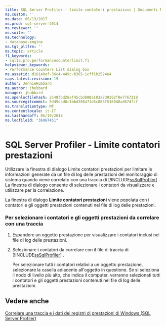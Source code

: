 ```yaml
---
title: SQL Server Profiler - limite contatori prestazioni | Documenti Microsoft
ms.custom: ''
ms.date: 06/13/2017
ms.prod: sql-server-2014
ms.reviewer: ''
ms.suite: ''
ms.technology:
- database-engine
ms.tgt_pltfrm: ''
ms.topic: article
f1_keywords:
- sql12.pro.performancecounterlimit.f1
helpviewer_keywords:
- Performance Counters List dialog box
ms.assetid: d10140ef-36c4-449c-b365-1cff1b2524e4
caps.latest.revision: 19
author: JennieHubbard
ms.author: jhubbard
manager: jhubbard
ms.openlocfilehash: 2548fbd28af45cbd888a183a739362f0e7767218
ms.sourcegitcommit: 5dd5cad0c1bbd308471d6c885f516948ad67dfcf
ms.translationtype: MT
ms.contentlocale: it-IT
ms.lasthandoff: 06/19/2018
ms.locfileid: "36067451"
---
```

# <a name="sql-server-profiler---performance-counters-limit"></a>SQL Server Profiler - Limite contatori prestazioni
  Utilizzare la finestra di dialogo Limite contatori prestazioni per limitare le informazioni generate da un file di log delle prestazioni del monitoraggio di sistema quando viene correlato con una traccia di [!INCLUDE[ssSqlProfiler](../includes/sssqlprofiler-md.md)] . La finestra di dialogo consente di selezionare i contatori da visualizzare e utilizzare per la correlazione.  
  
 La finestra di dialogo **Limite contatori prestazioni** viene popolata con i contatori e gli oggetti prestazioni contenuti nel file di log delle prestazioni.  
  
### <a name="to-select-performance-objects-and-counters-to-correlate-with-a-trace"></a>Per selezionare i contatori e gli oggetti prestazioni da correlare con una traccia  
  
1.  Espandere un oggetto prestazione per visualizzare i contatori inclusi nel file di log delle prestazioni.  
  
2.  Selezionare i contatori da correlare con il file di traccia di [!INCLUDE[ssSqlProfiler](../includes/sssqlprofiler-md.md)] .  
  
     Per selezionare tutti i contatori relativi a un oggetto prestazione, selezionare la casella adiacente all'oggetto in questione. Se si seleziona il nodo di livello più alto, che indica il computer, verranno selezionati tutti i contatori e gli oggetti prestazioni contenuti nel file di log delle prestazioni.  
  
## <a name="see-also"></a>Vedere anche  
 [Correlare una traccia e i dati dei registri di prestazioni di Windows &#40;SQL Server Profiler&#41;](../tools/sql-server-profiler/correlate-a-trace-with-windows-performance-log-data.md)  
  
  